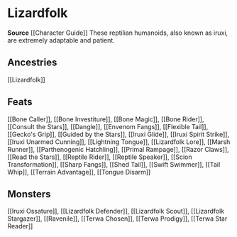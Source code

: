 ﻿---
id: '226'
name: Lizardfolk
rarity: Common
source: '[[DATABASE/source/Character Guide|Character Guide]]'
trait:
- Lizardfolk
type: Trait

---
# Lizardfolk

**Source** [[Character Guide]] 
These reptilian humanoids, also known as iruxi, are extremely adaptable and patient.

## Ancestries

[[Lizardfolk]]

## Feats

[[Bone Caller]], [[Bone Investiture]], [[Bone Magic]], [[Bone Rider]], [[Consult the Stars]], [[Dangle]], [[Envenom Fangs]], [[Flexible Tail]], [[Gecko's Grip]], [[Guided by the Stars]], [[Iruxi Glide]], [[Iruxi Spirit Strike]], [[Iruxi Unarmed Cunning]], [[Lightning Tongue]], [[Lizardfolk Lore]], [[Marsh Runner]], [[Parthenogenic Hatchling]], [[Primal Rampage]], [[Razor Claws]], [[Read the Stars]], [[Reptile Rider]], [[Reptile Speaker]], [[Scion Transformation]], [[Sharp Fangs]], [[Shed Tail]], [[Swift Swimmer]], [[Tail Whip]], [[Terrain Advantage]], [[Tongue Disarm]]

## Monsters

[[Iruxi Ossature]], [[Lizardfolk Defender]], [[Lizardfolk Scout]], [[Lizardfolk Stargazer]], [[Ravenile]], [[Terwa Chosen]], [[Terwa Prodigy]], [[Terwa Star Reader]]
